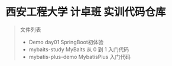 # 西安工程大学 计卓班 实训代码仓库

> 文件列表
> - Demo day01 SpringBoot初体验
> - mybaits-study MyBaits 从 0 到 1 入门代码
> - mybatis-plus-demo MybatisPlus 入门代码
